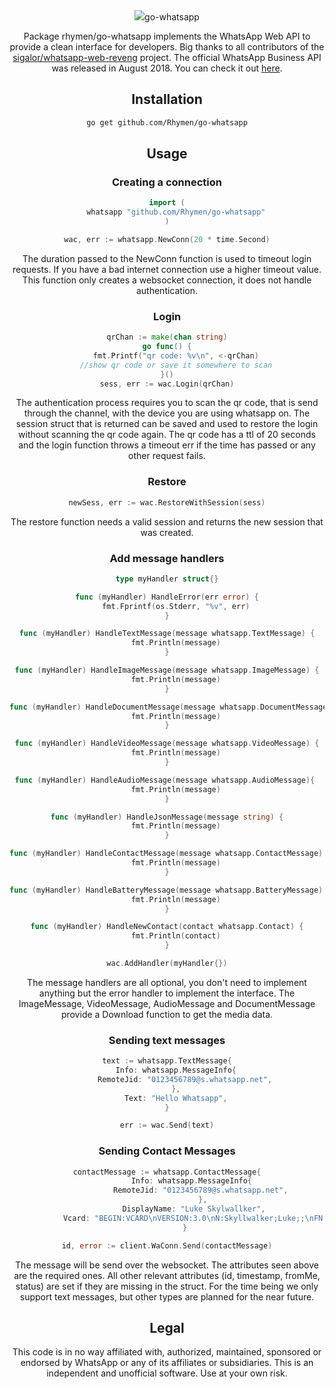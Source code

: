 <div align="center">
<img src="https://83ea38d10f4cb5187cb2baa1521151a1.png"



# go-whatsapp
Package rhymen/go-whatsapp implements the WhatsApp Web API to provide a clean interface for developers. Big thanks to all contributors of the [sigalor/whatsapp-web-reveng](https://github.com/sigalor/whatsapp-web-reveng) project. The official WhatsApp Business API was released in August 2018. You can check it out [here](https://www.whatsapp.com/business/api).

## Installation
```sh
go get github.com/Rhymen/go-whatsapp
```

## Usage
### Creating a connection
```go
import (
    whatsapp "github.com/Rhymen/go-whatsapp"
)

wac, err := whatsapp.NewConn(20 * time.Second)
```
The duration passed to the NewConn function is used to timeout login requests. If you have a bad internet connection use a higher timeout value. This function only creates a websocket connection, it does not handle authentication.

### Login
```go
qrChan := make(chan string)
go func() {
    fmt.Printf("qr code: %v\n", <-qrChan)
    //show qr code or save it somewhere to scan
}()
sess, err := wac.Login(qrChan)
```
The authentication process requires you to scan the qr code, that is send through the channel, with the device you are using whatsapp on. The session struct that is returned can be saved and used to restore the login without scanning the qr code again. The qr code has a ttl of 20 seconds and the login function throws a timeout err if the time has passed or any other request fails.

### Restore
```go
newSess, err := wac.RestoreWithSession(sess)
```
The restore function needs a valid session and returns the new session that was created.

### Add message handlers
```go
type myHandler struct{}

func (myHandler) HandleError(err error) {
	fmt.Fprintf(os.Stderr, "%v", err)
}

func (myHandler) HandleTextMessage(message whatsapp.TextMessage) {
	fmt.Println(message)
}

func (myHandler) HandleImageMessage(message whatsapp.ImageMessage) {
	fmt.Println(message)
}

func (myHandler) HandleDocumentMessage(message whatsapp.DocumentMessage) {
	fmt.Println(message)
}

func (myHandler) HandleVideoMessage(message whatsapp.VideoMessage) {
	fmt.Println(message)
}

func (myHandler) HandleAudioMessage(message whatsapp.AudioMessage){	
	fmt.Println(message)
}

func (myHandler) HandleJsonMessage(message string) {
	fmt.Println(message)
}

func (myHandler) HandleContactMessage(message whatsapp.ContactMessage) {
	fmt.Println(message)
}

func (myHandler) HandleBatteryMessage(message whatsapp.BatteryMessage) {
	fmt.Println(message)
}

func (myHandler) HandleNewContact(contact whatsapp.Contact) {
	fmt.Println(contact)
}

wac.AddHandler(myHandler{})
```
The message handlers are all optional, you don't need to implement anything but the error handler to implement the interface. The ImageMessage, VideoMessage, AudioMessage and DocumentMessage provide a Download function to get the media data.

### Sending text messages
```go
text := whatsapp.TextMessage{
    Info: whatsapp.MessageInfo{
        RemoteJid: "0123456789@s.whatsapp.net",
    },
    Text: "Hello Whatsapp",
}

err := wac.Send(text)
```

### Sending Contact Messages
```go
contactMessage := whatsapp.ContactMessage{
			Info: whatsapp.MessageInfo{ 
                RemoteJid: "0123456789@s.whatsapp.net", 
                },
			DisplayName: "Luke Skylwallker",
			Vcard: "BEGIN:VCARD\nVERSION:3.0\nN:Skyllwalker;Luke;;\nFN:Luke Skywallker\nitem1.TEL;waid=0123456789:+1 23 456789789\nitem1.X-ABLabel:Mobile\nEND:VCARD",
		}

id, error := client.WaConn.Send(contactMessage)
```


The message will be send over the websocket. The attributes seen above are the required ones. All other relevant attributes (id, timestamp, fromMe, status) are set if they are missing in the struct. For the time being we only support text messages, but other types are planned for the near future.

## Legal
This code is in no way affiliated with, authorized, maintained, sponsored or endorsed by WhatsApp or any of its
affiliates or subsidiaries. This is an independent and unofficial software. Use at your own risk.

